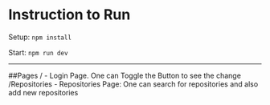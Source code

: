 # Instruction to Run

Setup: `npm install`  

Start: `npm run dev`

---

##Pages
/ - Login Page. One can Toggle the Button to see the change
/Repositories - Repositories Page: One can search for repositories and also add new repositories

